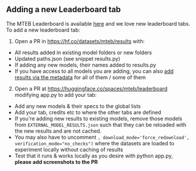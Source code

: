 ## Adding a new Leaderboard tab

The MTEB Leaderboard is available [here](https://huggingface.co/spaces/mteb/leaderboard) and we love new leaderboard tabs. To add a new leaderboard tab:

1. Open a PR in https://hf.co/datasets/mteb/results with:
- All results added in existing model folders or new folders
- Updated paths.json (see snippet results.py)
- If adding any new models, their names added to results.py
- If you have access to all models you are adding, you can also [add results via the metadata](https://github.com/embeddings-benchmark/mteb/blob/main/docs/adding_a_model.md) for all of them / some of them
2. Open a PR at https://huggingface.co/spaces/mteb/leaderboard modifying app.py to add your tab:
- Add any new models & their specs to the global lists
- Add your tab, credits etc to where the other tabs are defined
- If you're adding new results to existing models, remove those models from `EXTERNAL_MODEL_RESULTS.json` such that they can be reloaded with the new results and are not cached.
- You may also have to uncomment `, download_mode='force_redownload', verification_mode="no_checks")` where the datasets are loaded to experiment locally without caching of results
- Test that it runs & works locally as you desire with python app.py, **please add screenshots to the PR**
